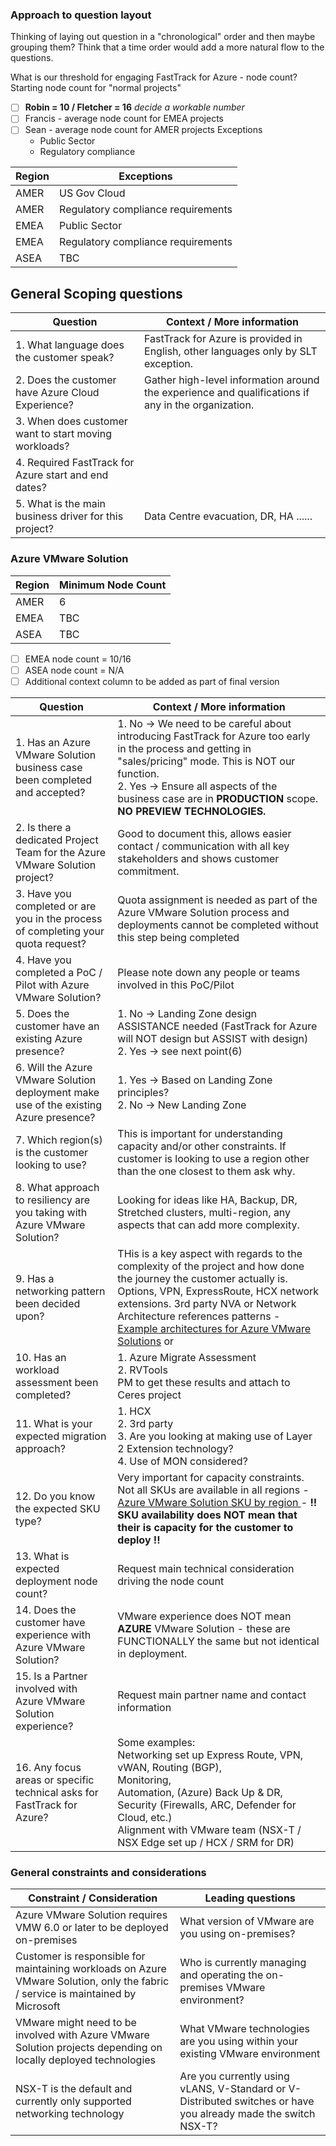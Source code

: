 ### Approach to question layout

Thinking of laying out question in a "chronological" order and then maybe grouping them?
Think that a time order would add a more natural flow to the questions.

What is our threshold for engaging FastTrack for Azure - node count?
Starting node count for "normal projects"
- [ ] **Robin = 10 / Fletcher = 16** _decide a workable number_
- [ ] Francis - average node count for EMEA projects
- [ ] Sean - average node count for AMER projects
Exceptions
	- Public Sector
	- Regulatory compliance

| Region  | Exceptions |
| ------------------- | ------------- |
| AMER | US Gov Cloud  |
| AMER | Regulatory compliance requirements |
| EMEA | Public Sector |
| EMEA | Regulatory compliance requirements |
| ASEA | TBC |

## General Scoping questions

| Question  | Context / More information |
| ------------- | ------------- |
|1. What language does the customer speak? | FastTrack for Azure is provided in English, other languages only by SLT exception. |
|2. Does the customer have Azure Cloud Experience? | Gather high-level information around the experience and qualifications if any in the organization. |
|3. When does customer want to start moving workloads? |  |
|4. Required FastTrack for Azure start and end dates? |  |
|5. What is the main business driver for this project? | Data Centre evacuation, DR, HA ...... |

### Azure VMware Solution

| Region  | Minimum Node Count |
| ------------- | ------------- |
| AMER | 6  |
| EMEA | TBC  |
| ASEA | TBC |

- [ ] EMEA node count = 10/16
- [ ] ASEA node count = N/A
- [ ] Additional context column to be added as part of final version

| Question  | Context / More information |
| ------------- | ------------- |
|1. Has an Azure VMware Solution business case been completed and accepted?| 1. No -> We need to be careful about introducing FastTrack for Azure too early in the process and getting in "sales/pricing" mode. This is NOT our function. <br> 2. Yes -> Ensure all aspects of the business case are in **PRODUCTION** scope. **NO PREVIEW TECHNOLOGIES.** |
|2. Is there a dedicated Project Team for the Azure VMware Solution project? | Good to document this, allows easier contact / communication with all key stakeholders and shows customer commitment. |
|3. Have you completed or are you in the process of completing your quota request? | Quota assignment is needed as part of the Azure VMware Solution process and deployments cannot be completed without this step being completed |
|4. Have you completed a PoC / Pilot with Azure VMware Solution? | Please note down any people or teams involved in this PoC/Pilot
|5. Does the customer have an existing Azure presence? | 1. No -> Landing Zone design ASSISTANCE needed (FastTrack for Azure will NOT design but ASSIST with design) <br> 2. Yes -> see next point(6) |
|6. Will the Azure VMware Solution deployment make use of the existing Azure presence? | 1. Yes -> Based on Landing Zone principles? <br> 2. No -> New Landing Zone |
|7. Which region(s) is the customer looking to use? | This is important for understanding capacity and/or other constraints. If customer is looking to use a region other than the one closest to them ask why. |
|8. What approach to resiliency are you taking with Azure VMware Solution? | Looking for ideas like HA, Backup, DR, Stretched clusters, multi-region, any aspects that can add more complexity. |
|9. Has a networking pattern been decided upon? | THis is a key aspect with regards to the complexity of the project and how done the journey the customer actually is. Options, VPN, ExpressRoute, HCX network extensions. 3rd party NVA or Network Architecture references patterns - [Example architectures for Azure VMware Solutions](https://learn.microsoft.com/en-us/azure/cloud-adoption-framework/scenarios/azure-vmware/example-architectures) or |
|10. Has an workload assessment been completed? | 1. Azure Migrate Assessment <br> 2. RVTools <br> PM to get these results and attach to Ceres project|
|11. What is your expected migration approach?  | 1. HCX <br> 2. 3rd party <br> 3. Are you looking at making use of Layer 2 Extension technology? <br> 4.  Use of MON considered? |
|12. Do you know the expected SKU type?  | Very important for capacity constraints. Not all SKUs are available in all regions - [Azure VMware Solution SKU by region ](https://azure.microsoft.com/en-us/explore/global-infrastructure/products-by-region/?products=azure-vmware&regions=all) - **!! SKU availability does NOT mean that their is capacity for the customer to deploy !!** |
|13. What is expected deployment node count?  | Request main technical consideration driving the node count |
|14. Does the customer have experience with Azure VMware Solution?  | VMware experience does NOT mean **AZURE** VMware Solution - these are FUNCTIONALLY the same but not identical in deployment.|
|15. Is a Partner involved with Azure VMware Solution experience? | Request main partner name and contact information |
|16. Any focus areas or specific technical asks for FastTrack for Azure? | Some examples:  <br> Networking set up Express Route, VPN, vWAN, Routing (BGP), <br> Monitoring, <br> Automation, (Azure) Back Up & DR, <br> Security (Firewalls, ARC, Defender for Cloud, etc.) <br>Alignment with VMware team (NSX-T / NSX Edge set up / HCX / SRM for DR) |

### General constraints and considerations

| Constraint / Consideration | Leading questions |
|----------------------------|-------------------|
| Azure VMware Solution requires VMW 6.0 or later to be deployed on-premises             | What version of VMware are you using on-premises?   |
| Customer is responsible for maintaining workloads on Azure VMware Solution, only the fabric / service is maintained by Microsoft|  Who is currently managing and operating the on-premises VMware environment? |
| VMware might need to be involved with Azure VMware Solution projects depending on locally deployed technologies  |  What VMware technologies are you using within your existing VMware environment  |
| NSX-T is the default and currently only supported networking technology  |  Are you currently using vLANS, V-Standard or V-Distributed switches or have you already made the switch NSX-T?  |


